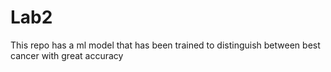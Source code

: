 # Lab2
This repo has a ml model that has been trained to distinguish between best cancer with great accuracy
